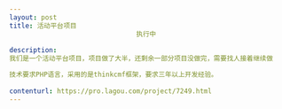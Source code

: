 ```yaml
---                
layout: post       
title: 活动平台项目
                                执行中
           
description: 
我们是一个活动平台项目，项目做了大半，还剩余一部分项目没做完，需要找人接着继续做

技术要求PHP语言，采用的是thinkcmf框架，要求三年以上开发经验。
     
contenturl: https://pro.lagou.com/project/7249.html      
---                 
```

